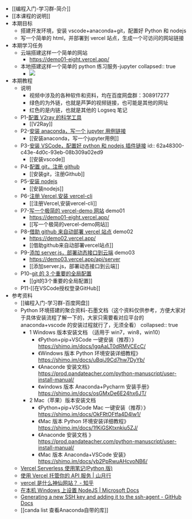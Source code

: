 - [[编程入门-学习群-简介]]
- [[本课程的说明]]
- 本期目标
  - 搭建开发环境，安装 vscode+anaconda+git，配置好 Python 和 nodejs
  - 写一个简单的 html，并部署到 vercel 站点，生成一个可访问的网站链接
- 本期学习任务
  - 云端搭建这样一个简单的网站
    - https://demo01-eight.vercel.app/
  - 本地搭建这样一个简单的 python 练习服务-jupyter
    collapsed:: true
    - ![](https://yupic.oss-cn-shanghai.aliyuncs.com/20220605223101.png)
- 本期教程
  - 说明
    - 视频中涉及的各种软件和资料，均在百度网盘群：308917277
    - 绿色的为外链，也就是芦笋的视频链接，也可能是其他的网址
    - 红色的是内链，也就是其他的 Logseq 笔记
  - P1-[配置 V2ray 的科学工具](https://lusun.com/v/ucxF2idreKg)
    - [[V2Ray]]
  - P2-[安装 anaconda，写一个 jupyter 用例链接](https://lusun.com/v/u6sgEzlChj5)
    - [[安装anaconda，写一个jupyter用例]]
  - P3-[安装 VSCode，配置好 python 和 nodejs 插件链接](https://lusun.com/v/ZjFPBS5e5Mv)
    id:: 62a48300-c43e-4d0c-93eb-08b309a02ed9
    - [[安装vscode]]
  - P4-[配置 git，注册 github](https://lusun.com/v/y4S7l9MMeEs)
    - [[安装git，注册Github]]
  - P5-[安装 nodejs](https://lusun.com/v/3FOKb0HxM5L)
    - [[安装nodejs]]
  - P6-[注册 Vercel,安装 vercel-cli](https://lusun.com/v/Bs3SdBnQ7dS)
    - [[注册Vercel,安装vercel-cli]]
  - P7-[写一个极简的 vercel-demo 网站](https://lusun.com/v/QKaEIEWZLVS) demo01
    - https://demo01-eight.vercel.app/
    - [[写一个极简的vercel-demo网站]]
  - P8-[借助 github 来自动部署 vercel 站点](https://lusun.com/v/ULR2eYPjGQM) demo02
    - https://demo02.vercel.app/
    - [[借助github来自动部署vercel站点]]
  - P9-[添加 server.js，部署动态接口到云端](https://lusun.com/v/yl1E5Ak9l5f) demo03
    - https://demo03.vercel.app/api/server
    - [[添加server.js，部署动态接口到云端]]
  - P10-[git 的 3 个重要的全局配置](https://lusun.com/v/sbQZ9dcGEVt)
    - [[git的3个重要的全局配置]]
  - P11-[[在VSCode授权登录GitHub]]
- 参考资料
  - [[编程入门-学习群-百度网盘]]
  - Python 环境搭建的聚合资料-石墨文档（这个资料仅供参考，方便大家对于具体安装流程了解一下的，大家只需要看对应平台的 anaconda+vscode 的安装过程就行了，无须全看）
    collapsed:: true
    - 1 Windows 版本安装文档 （适用于 win7，win8，win10）
      - 《Python+pip+VSCode 一键安装（推荐）》https://shimo.im/docs/lgqAaLT0dRMVCEcC/
      - 《Windows 版本 Python 环境安装详细教程》https://shimo.im/docs/uBqiJ9Cd7hw7DyYb/
      - 《Anaconde 安装文档》https://prod.pandateacher.com/python-manuscript/user-install-manual/
      - 《windows 版本 Anaconda+Pycharm 安装手册》https://shimo.im/docs/osGMxDe6E24hx6JT/
    - 2 Mac（苹果）版本安装文档
      - 《Python+pip+VSCode Mac 一键安装（推荐）》https://shimo.im/docs/OkFRtOFtfa4D4lw1/
      - 《Mac 版本 Python 环境安装详细教程》https://shimo.im/docs/1fKiGSKtxnkiu5ZJ/
      - 《Anaconde 安装文档 》https://prod.pandateacher.com/python-manuscript/user-install-manual/
      - 《Mac 版本 Anaconda+VSCode 安装》https://shimo.im/docs/yb2PpRwuAHcvoNB6/
  - [Vercel Serverless 使用笔记(Python 版)](https://nicelee.top/blog/2020/11/16/vercel-serverless/)
  - [使用 Vercel 托管你的 API 服务 | 山月行](https://shanyue.tech/no-vps/api.html#json-api-%E4%B8%8E-vercel-node-helper)
  - [vercel 是什么神仙网站？ - 知乎](https://zhuanlan.zhihu.com/p/347990778)
  - [在本机 Windows 上设置 NodeJS | Microsoft Docs](https://docs.microsoft.com/zh-cn/windows/dev-environment/javascript/nodejs-on-windows)
  - [Generating a new SSH key and adding it to the ssh-agent - GitHub Docs](https://docs.github.com/cn/authentication/connecting-to-github-with-ssh/generating-a-new-ssh-key-and-adding-it-to-the-ssh-agent)
  - [[canda list 查看Anaconda自带的库]]
